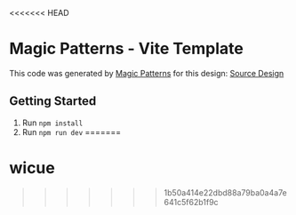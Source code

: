 <<<<<<< HEAD
# Magic Patterns - Vite Template

This code was generated by [Magic Patterns](https://magicpatterns.com) for this design: [Source Design](https://www.magicpatterns.com/c/uyazhd9f5xxknkr3ntcwvn)

## Getting Started

1. Run `npm install`
2. Run `npm run dev`
=======
# wicue
>>>>>>> 1b50a414e22dbd88a79ba0a4a7e641c5f62b1f9c
